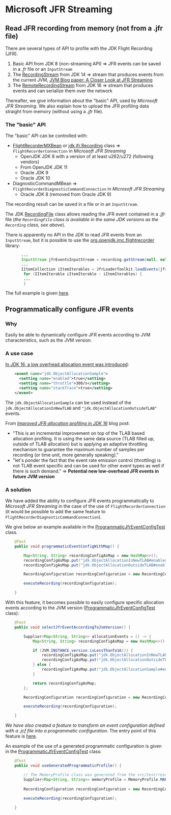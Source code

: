 # Microsoft JFR Streaming


## Read JFR recording from memory (not from a .jfr file)
There are several types of API to profile with the JDK Flight Recording (JFR).

1) Basic API from JDK 8 (non-streaming API) => JFR events can be saved in a _.fr_ file or an ```InputStream```
2) The [RecordingStream](https://docs.oracle.com/en/java/javase/17/docs/api/jdk.jfr/jdk/jfr/consumer/RecordingStream.html) from JDK 14 
=>  stream that produces events from the current JVM, [JVM Blog paper: A Closer Look at JFR Streaming](http://hirt.se/blog/?p=1239)
3) The [RemoteRecordingStream](https://docs.oracle.com/en/java/javase/17/docs/api/jdk.management.jfr/jdk/management/jfr/RemoteRecordingStream.html) from JDK 16
=>   stream that produces events and can serialize them over the network

Thereafter, we give information about the "basic" API, used by _Microsoft JFR Streaming_. We also explain how to upload the JFR profiling data straight from memory (without using a _.jfr_ file). 

### The "basic" API

The "basic" API can be controlled with:
* [FlightRecorderMXBean](https://docs.oracle.com/javase/9/docs/api/jdk/management/jfr/FlightRecorderMXBean.html) or [jdk.jfr.Recording](https://docs.oracle.com/en/java/javase/12/docs/api/jdk.jfr/jdk/jfr/Recording.html) class => ```FlightRecorderConnection``` in _Microsoft JFR Streaming_
  * OpenJDK JDK 8 with a version of at least u262/u272 (following vendors)
  * From OpenJDK JDK 11
  * Oracle JDK 9
  * Oracle JDK 10
* DiagnosticCommandMBean => ```FlightRecorderDiagnosticCommandConnection``` in _Microsoft JFR Streaming_
  * Oracle JDK 8 (removed from Oracle JDK 9)

The recording result can be saved in a file or in an ```InputStream```.

The JDK [RecordingFile](https://docs.oracle.com/en/java/javase/11/docs/api/jdk.jfr/jdk/jfr/consumer/RecordingFile.html) class allows reading the JFR event contained in a _.jfr_ file (_the ```RecordingFile``` class is available in the same JDK versions as the ```Recording``` class, see above_).

There is apparently no API in the JDK to read JFR events from an ```InputStream```, but it is possible to use the [org.openjdk.jmc.flightrecorder](https://mvnrepository.com/artifact/org.openjdk.jmc/flightrecorder) library:

```java
       ...
       InputStream jfrEventsInputStream = recording.getStream(null, null);
       ...
       IItemCollection iItemIterables = JfrLoaderToolkit.loadEvents(jfrEventsInputStream);
        for (IItemIterable iItemIterable : iItemIterables) {
        ...
        }
```

The full example is given [here](src/test/java/com/microsoft/jfr/MemoryRecordingTest.java).

## Programmatically configure JFR events

### Why
Easily be able to dynamically configure JFR events according to JVM characteristics, such as the JVM version.

### A use case

[In JDK 16, a low overhead allocation event was introduced](https://bugs.openjdk.java.net/browse/JDK-8257602):
```xml
    <event name="jdk.ObjectAllocationSample">
      <setting name="enabled">true</setting>
      <setting name="throttle">300/s</setting>
      <setting name="stackTrace">true</setting>
    </event>
```

The ```jdk.ObjectAllocationSample``` can be used instead of the ```jdk.ObjectAllocationInNewTLAB``` and ```"jdk.ObjectAllocationOutsideTLAB"``` events.


From  [_Improved JFR allocation profiling in JDK 16_](https://withent.blogspot.com/2021/01/improved-jfr-allocation-profiling-in.html)  blog post: 
* "This is an incremental improvement on top of the TLAB based allocation profiling. It is using the same data source (TLAB filled up, outside of TLAB allocation) but is applying an adaptive throttling mechanism to guarantee the maximum number of samples per recording (or time unit, more generally speaking)."
* "let's ponder the fact that the event rate emission control (throttling) is not TLAB event specific and can be used for other event types as well if there is such demand."
=> **Potential new low-overhead JFR events in future JVM version**

### A solution

We have added the ability to configure JFR events programmatically to _Microsoft JFR Streaming_ in the case of the use of ```FlightRecorderConnection``` (it would be possible to add the same feature to ```FlightRecorderDiagnosticCommandConnection```).

We give below an example available in the [ProgrammaticJfrEventConfigTest](src/test/java/com/microsoft/jfr/ProgrammaticJfrEventConfigTest.java) class.
```java
    @Test
    public void programmaticEventConfigWithMap() {

        Map<String, String> recordingConfigAsMap = new HashMap<>();
        recordingConfigAsMap.put("jdk.ObjectAllocationInNewTLAB#enabled", "true");
        recordingConfigAsMap.put("jdk.ObjectAllocationOutsideTLAB#enabled", "true");

        RecordingConfiguration recordingConfiguration = new RecordingConfiguration.MapConfiguration(recordingConfigAsMap);

        executeRecording(recordingConfiguration);

    }
```

With this feature, it becomes possible to easily configure specific allocation events according to the JVM version ([ProgrammaticJfrEventConfigTest](src/test/java/com/microsoft/jfr/ProgrammaticJfrEventConfigTest.java) class):

```java
    @Test
    public void selectJfrEventAccordingToJvmVersion() {

        Supplier<Map<String, String>> allocationEvents = () -> {
            Map<String, String> recordingConfigAsMap = new HashMap<>();

            if (JVM.INSTANCE.version.isLessThanTo16()) {
                recordingConfigAsMap.put("jdk.ObjectAllocationInNewTLAB#enabled", "true");
                recordingConfigAsMap.put("jdk.ObjectAllocationOutsideTLAB#enabled", "true");
            } else {
                recordingConfigAsMap.put("jdk.ObjectAllocationSample#enabled", "true");
            }

            return recordingConfigAsMap;
        };

        RecordingConfiguration recordingConfiguration = new RecordingConfiguration.MapConfiguration(allocationEvents);

        executeRecording(recordingConfiguration);

    }
``` 

_We have also created a feature to transform an event configuration defined with a _.jcf_ file into a programmatic configuration._ The entry point of this feature is [here](src\main\java\com\microsoft\jfr\generation\JfcToJava.java).

An example of the use of a generated programmatic configuration is given in the [ProgrammaticJfrEventConfigTest](src/test/java/com/microsoft/jfr/ProgrammaticJfrEventConfigTest.java) class:
```java
    @Test
    public void useGeneratedProgrammaticProfile() {

        // The MemoryProfile class was generated from the src/test/resources/reduced-memory-profile.jfc file with the help of the JfcToJava class
        Supplier<Map<String, String>> memoryProfile = MemoryProfile.MAP_SUPPLIER;
        
        RecordingConfiguration recordingConfiguration = new RecordingConfiguration.MapConfiguration(memoryProfile);
        
        executeRecording(recordingConfiguration);

    }
```